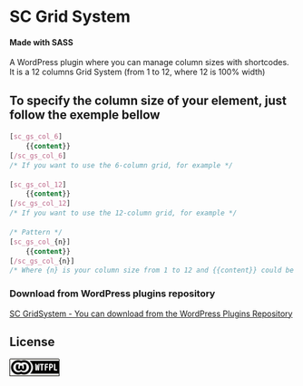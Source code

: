 # SC Grid System 
#### Made with SASS 

A WordPress plugin where you can manage column sizes with shortcodes.
It is a 12 columns Grid System (from 1 to 12, where 12 is 100% width)


## To specify the column size of your element, just follow the exemple bellow

```css
[sc_gs_col_6]
	{{content}}
[/sc_gs_col_6]
/* If you want to use the 6-column grid, for example */

[sc_gs_col_12]
	{{content}}
[/sc_gs_col_12]
/* If you want to use the 12-column grid, for example */

/* Pattern */
[sc_gs_col_{n}]
	{{content}}
[/sc_gs_col_{n}]
/* Where {n} is your column size from 1 to 12 and {{content}} could be whatever you want to show inside the column element */
```

### Download from WordPress plugins repository
[SC GridSystem - You can download from the WordPress Plugins Repository](https://wordpress.org/plugins/sc-gridsystem/)


## License
[![WTFPL](wtfpl-badge.png "WTFPL")](https://github.com/zergiocosta/SC-GridSystem/blob/master/LICENSE)
